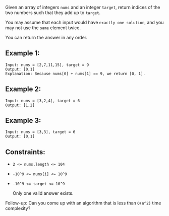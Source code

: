 Given an array of integers `nums` and an integer `target`, return indices of the two numbers such that they add up to `target`.

You may assume that each input would have `exactly one solution`, and you may not use the `same` element twice.

You can return the answer in any order.

## Example 1:

```
Input: nums = [2,7,11,15], target = 9
Output: [0,1]
Explanation: Because nums[0] + nums[1] == 9, we return [0, 1].
```

## Example 2:

```
Input: nums = [3,2,4], target = 6
Output: [1,2]
```

## Example 3:

```
Input: nums = [3,3], target = 6
Output: [0,1]
```

## Constraints:

- `2 <= nums.length <= 104`
- `-10^9 <= nums[i] <= 10^9`
- `-10^9 <= target <= 10^9`

  Only one valid answer exists.

Follow-up: Can you come up with an algorithm that is less than `O(n^2)` time complexity?
